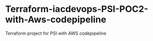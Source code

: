 # Terraform-iacdevops-PSI-POC2-with-Aws-codepipeline
Terraform project for PSI with AWS codepipeline
